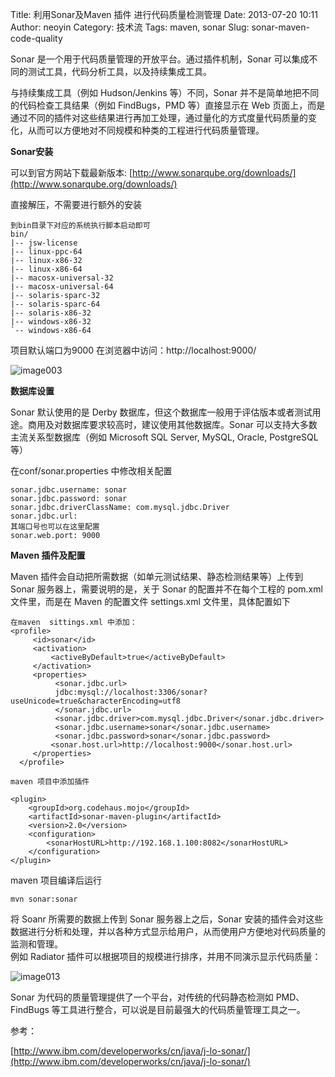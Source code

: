 Title: 利用Sonar及Maven 插件 进行代码质量检测管理
Date: 2013-07-20 10:11
Author: neoyin
Category: 技术流
Tags: maven, sonar
Slug: sonar-maven-code-quality

Sonar 是一个用于代码质量管理的开放平台。通过插件机制，Sonar
可以集成不同的测试工具，代码分析工具，以及持续集成工具。

与持续集成工具（例如 Hudson/Jenkins 等）不同，Sonar
并不是简单地把不同的代码检查工具结果（例如 FindBugs，PMD 等）直接显示在 Web
页面上，而是通过不同的插件对这些结果进行再加工处理，通过量化的方式度量代码质量的变化，从而可以方便地对不同规模和种类的工程进行代码质量管理。

**Sonar安装**

可以到官方网站下载最新版本:
[http://www.sonarqube.org/downloads/](http://www.sonarqube.org/downloads/)

直接解压，不需要进行额外的安装

    到bin目录下对应的系统执行脚本启动即可
    bin/
    |-- jsw-license
    |-- linux-ppc-64
    |-- linux-x86-32
    |-- linux-x86-64
    |-- macosx-universal-32
    |-- macosx-universal-64
    |-- solaris-sparc-32
    |-- solaris-sparc-64
    |-- solaris-x86-32
    |-- windows-x86-32
    `-- windows-x86-64

项目默认端口为9000 在浏览器中访问：http://localhost:9000/

![image003](http://d.hiphotos.bdimg.com/album/s%3D550%3Bq%3D90%3Bc%3Dxiangce%2C100%2C100/sign=2ba889158418367aa9897fd81e48fae9/f9198618367adab4d1145f7f89d4b31c8601e4c2.jpg?referer=bd6e28e23f6d55fb9cd1421644c0&x=.jpg)

<!--more-->

**数据库设置**

Sonar 默认使用的是 Derby
数据库，但这个数据库一般用于评估版本或者测试用途。商用及对数据库要求较高时，建议使用其他数据库。Sonar
可以支持大多数主流关系型数据库（例如 Microsoft SQL Server, MySQL, Oracle,
PostgreSQL 等）

在conf/sonar.properties 中修改相关配置

    sonar.jdbc.username: sonar
    sonar.jdbc.password: sonar
    sonar.jdbc.driverClassName: com.mysql.jdbc.Driver
    sonar.jdbc.url:
    其端口号也可以在这里配置
    sonar.web.port: 9000

**Maven 插件及配置**

Maven 插件会自动把所需数据（如单元测试结果、静态检测结果等）上传到 Sonar
服务器上，需要说明的是，关于 Sonar 的配置并不在每个工程的 pom.xml
文件里，而是在 Maven 的配置文件 settings.xml 文件里，具体配置如下

    在maven  sittings.xml 中添加：
    <profile>
         <id>sonar</id>
         <activation>
             <activeByDefault>true</activeByDefault>
         </activation>
         <properties>
              <sonar.jdbc.url>
              jdbc:mysql://localhost:3306/sonar?useUnicode=true&characterEncoding=utf8
              </sonar.jdbc.url>
              <sonar.jdbc.driver>com.mysql.jdbc.Driver</sonar.jdbc.driver>
              <sonar.jdbc.username>sonar</sonar.jdbc.username>
              <sonar.jdbc.password>sonar</sonar.jdbc.password>
             <sonar.host.url>http://localhost:9000</sonar.host.url>
         </properties>
      </profile>

    maven 项目中添加插件

    <plugin>
        <groupId>org.codehaus.mojo</groupId>
        <artifactId>sonar-maven-plugin</artifactId>
        <version>2.0</version>
        <configuration>
            <sonarHostURL>http://192.168.1.100:8082</sonarHostURL>
        </configuration>
    </plugin>

maven 项目编译后运行

    mvn sonar:sonar

将 Soanr 所需要的数据上传到 Sonar 服务器上之后，Sonar
安装的插件会对这些数据进行分析和处理，并以各种方式显示给用户，从而使用户方便地对代码质量的监测和管理。  
例如 Radiator 插件可以根据项目的规模进行排序，并用不同演示显示代码质量：

![image013](http://c.hiphotos.bdimg.com/album/s%3D550%3Bq%3D90%3Bc%3Dxiangce%2C100%2C100/sign=968ffe5896eef01f491418c0d0c5e818/8d5494eef01f3a290ff592f29b25bc315c607cc8.jpg?referer=8586bb1b7d3e6709e71770cfbcc6&x=.jpg)

Sonar 为代码的质量管理提供了一个平台，对传统的代码静态检测如
PMD、FindBugs 等工具进行整合，可以说是目前最强大的代码质量管理工具之一。

参考：

[http://www.ibm.com/developerworks/cn/java/j-lo-sonar/](http://www.ibm.com/developerworks/cn/java/j-lo-sonar/)

